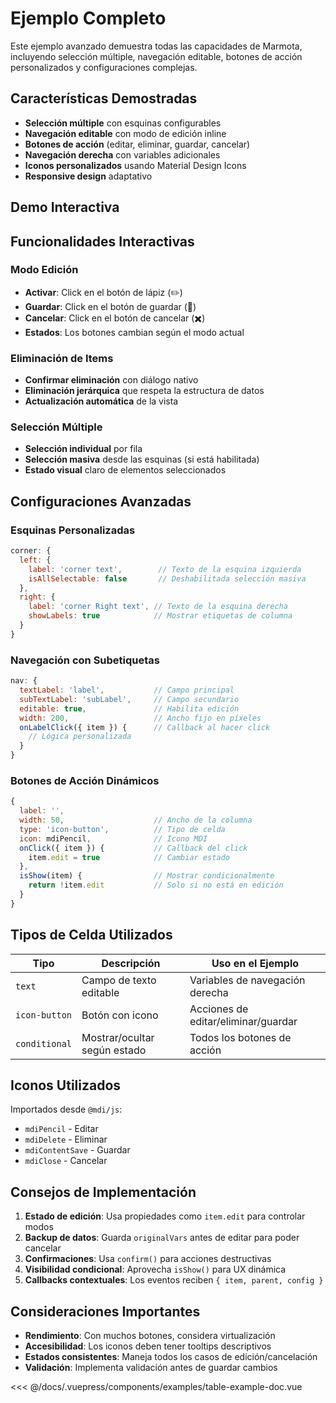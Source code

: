 # Ejemplo Completo

Este ejemplo avanzado demuestra todas las capacidades de Marmota, incluyendo selección múltiple, navegación editable, botones de acción personalizados y configuraciones complejas.

## Características Demostradas

- **Selección múltiple** con esquinas configurables
- **Navegación editable** con modo de edición inline
- **Botones de acción** (editar, eliminar, guardar, cancelar)
- **Navegación derecha** con variables adicionales
- **Iconos personalizados** usando Material Design Icons
- **Responsive design** adaptativo

## Demo Interactiva

<Demo componentName="examples-table-example-doc" />

## Funcionalidades Interactivas

### Modo Edición
- **Activar**: Click en el botón de lápiz (✏️)
- **Guardar**: Click en el botón de guardar (💾)
- **Cancelar**: Click en el botón de cancelar (✖️)
- **Estados**: Los botones cambian según el modo actual

### Eliminación de Items
- **Confirmar eliminación** con diálogo nativo
- **Eliminación jerárquica** que respeta la estructura de datos
- **Actualización automática** de la vista

### Selección Múltiple
- **Selección individual** por fila
- **Selección masiva** desde las esquinas (si está habilitada)
- **Estado visual** claro de elementos seleccionados

## Configuraciones Avanzadas

### Esquinas Personalizadas

```javascript
corner: {
  left: {
    label: 'corner text',        // Texto de la esquina izquierda
    isAllSelectable: false       // Deshabilitada selección masiva
  },
  right: {
    label: 'corner Right text', // Texto de la esquina derecha  
    showLabels: true            // Mostrar etiquetas de columna
  }
}
```

### Navegación con Subetiquetas

```javascript
nav: {
  textLabel: 'label',           // Campo principal
  subTextLabel: 'subLabel',     // Campo secundario
  editable: true,               // Habilita edición
  width: 200,                   // Ancho fijo en píxeles
  onLabelClick({ item }) {      // Callback al hacer click
    // Lógica personalizada
  }
}
```

### Botones de Acción Dinámicos

```javascript
{
  label: '',
  width: 50,                    // Ancho de la columna
  type: 'icon-button',          // Tipo de celda
  icon: mdiPencil,              // Icono MDI
  onClick({ item }) {           // Callback del click
    item.edit = true            // Cambiar estado
  },
  isShow(item) {                // Mostrar condicionalmente
    return !item.edit           // Solo si no está en edición
  }
}
```

## Tipos de Celda Utilizados

| Tipo | Descripción | Uso en el Ejemplo |
|------|-------------|-------------------|
| `text` | Campo de texto editable | Variables de navegación derecha |
| `icon-button` | Botón con icono | Acciones de editar/eliminar/guardar |
| `conditional` | Mostrar/ocultar según estado | Todos los botones de acción |

## Iconos Utilizados

Importados desde `@mdi/js`:
- `mdiPencil` - Editar
- `mdiDelete` - Eliminar  
- `mdiContentSave` - Guardar
- `mdiClose` - Cancelar

## Consejos de Implementación

1. **Estado de edición**: Usa propiedades como `item.edit` para controlar modos
2. **Backup de datos**: Guarda `originalVars` antes de editar para poder cancelar
3. **Confirmaciones**: Usa `confirm()` para acciones destructivas
4. **Visibilidad condicional**: Aprovecha `isShow()` para UX dinámica
5. **Callbacks contextuales**: Los eventos reciben `{ item, parent, config }`

## Consideraciones Importantes

- **Rendimiento**: Con muchos botones, considera virtualización
- **Accesibilidad**: Los iconos deben tener tooltips descriptivos
- **Estados consistentes**: Maneja todos los casos de edición/cancelación
- **Validación**: Implementa validación antes de guardar cambios

<SourceCode>
<<< @/docs/.vuepress/components/examples/table-example-doc.vue
</SourceCode>
